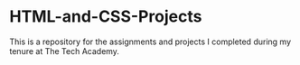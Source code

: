 # HTML-and-CSS-Projects
This is a repository for the assignments and projects I completed during my tenure at The Tech Academy.
